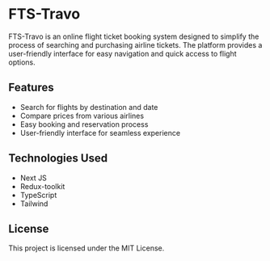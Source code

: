 # FTS-Travo

FTS-Travo is an online flight ticket booking system designed to simplify the process of searching and purchasing airline tickets. The platform provides a user-friendly interface for easy navigation and quick access to flight options.

## Features
- Search for flights by destination and date
- Compare prices from various airlines
- Easy booking and reservation process
- User-friendly interface for seamless experience

## Technologies Used
- Next JS
- Redux-toolkit
- TypeScript
- Tailwind

## License
This project is licensed under the MIT License.


